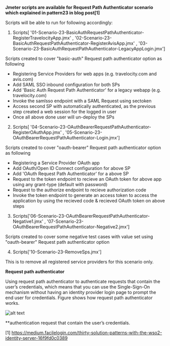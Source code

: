 **Jmeter scripts are available for Request Path Authenticator scenario which explained in pattern23 in blog post[1]**

Scripts will be able to run for following accordingly:

1. Scripts[ '01-Scenario-23-BasicAuthRequestPathAuthenticator-RegisterTravelocityApp.jmx' , '02-Scenario-23-BasicAuthRequestPathAuthenticator-RegisterAvisApp.jmx' , '03-Scenario-23-BasicAuthRequestPathAuthenticator-LegacyAppLogin.jmx']

Scripts created to cover "basic-auth" Request path authenticator option as following
- Registering Service Providers for web apps (e.g. travelocity.com and avis.com)
- Add SAML SSO inbound configuration for both SPs
- Add 'Basic Auth Request Path Authenticator' for a legacy webapp (e.g. travelocity.com)
- Invoke the samlsso endpoint with a SAML Request using sectoken
- Access second SP with automatically authenticated, as the previous step created a web session for the logged in user
- Once all above done user will un-deploy the SPs

2. Scripts[ '04-Scenario-23-OAuthBearerRequestPathAuthenticator-RegisterOAuthApp.jmx' , '05-Scenario-23-OAuthBearerRequestPathAuthenticator-Login.jmx'] 

Scripts created to cover "oauth-bearer" Request path authenticator option as following
- Registering a Service Provider OAuth app 
- Add OAuth/Open ID Connect configuration for above SP
- Add 'OAuth Request Path Authenticator' for a above SP
- Request to the token endpoint to recieve an OAuth token for above app using any grant-type (default with password)
- Request to the authorize endpoint to recieve authorization code 
- Invoke the token endpoint to generate an access token to access the application by using the recieved code & recieved OAuth token on above steps

3. Scripts['06-Scenario-23-OAuthBearerRequestPathAuthenticator-Negative1.jmx' , '07-Scenario-23-OAuthBearerRequestPathAuthenticator-Negative2.jmx']

Scripts created to cover some negative test cases with value set using "oauth-bearer" Request path authenticator option 

4. Scripts['10-Scenario-23-RemoveSps.jmx']

This is to remove all registered service providers for this scenario only.


**Request path authenticator**

Using request path authenticator to authenticate requests that contain the user’s credentials, which means that you can use the Single-Sign-On mechanism without having an identity provider login page to prompt the end user for credentials. Figure shows how request path authenticator works.

![alt text](req.path.auth.png)


**authentication request that contain the user’s credentials.

[1] https://medium.facilelogin.com/thirty-solution-patterns-with-the-wso2-identity-server-16f9fd0c0389

